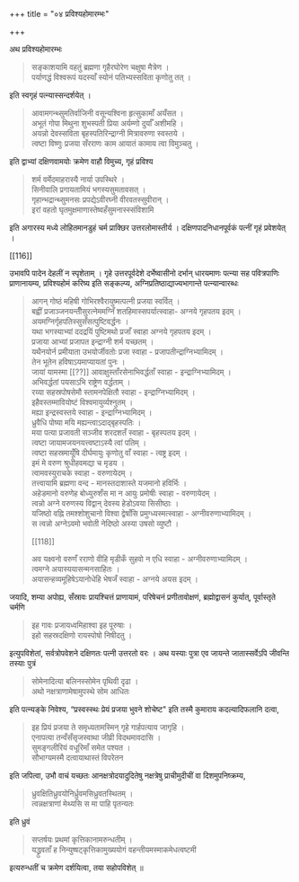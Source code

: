 +++
title = "०४ प्रविश्यहोमारम्भः"

+++

अथ प्रविश्यहोमारम्भः

> सङ्काशयामि वहतुं ब्रह्मणा गृहैरघोरेण चक्षुषा मैत्रेण ।  
पर्याणद्धं विश्वरूपं यदस्याँ स्योनं पतिभ्यस्सविता कृणोतु तत् । 

इति स्वगृहं पत्न्यास्सन्दर्शयेत् । 

> आवामगन्थ्सुमतिर्वाजिनी वसून्यश्विना हृत्सुकामाँ अयँसत ।  
अभूतं गोपा मिथुना शुभस्पती प्रिया अर्यम्णो दुर्याँ अशीमहि ।  
अयन्नो देवस्सविता बृहस्पतिरिन्द्राग्नी मित्रावरुणा स्वस्तये ।  
त्वष्टा विष्णुः प्रजया सँरराणः काम आयातं कामाय त्वा विमुञ्चतु । 

इति द्वाभ्यां दक्षिणवामयोः क्रमेण वाहौ विमुच्य, गृहं प्रविश्य 

> शर्म वर्मेदमाहरास्यै नार्या उपस्थिरे ।  
सिनीवालि प्रगायतामियं भगस्यसुमतावसत् ।  
गृहान्भद्रान्थ्सुमनसः प्रपद्येऽवीरघ्नी वीरवतस्सुवीरान् ।  
इरां वहतो घृतमुक्षमाणास्तेष्वहँसुमनास्स्संविशामि 

इति अगारस्य मध्ये लोहितमानडुहं चर्म प्राक्छिर उत्तरलोमास्तीर्य । दक्षिणपादनिधानपूर्वकं पत्नीं गृहं प्रवेशयेत् ।

[[116]]

उभावपि पादेन देहलीं न स्पृशेताम् । गृहे उत्तरपूर्वदेशे दर्भेष्वासीनो दर्भान् धारयमाणः पत्न्या सह पवित्रपाणिः प्राणानायम्य, प्रविश्यहोमं करिष्य इति सङ्कल्प्य, अग्निप्रतिष्ठाद्याज्यभागान्ते पत्न्यान्वारब्धः 

> आगन् गोष्ठं महिषी गोभिरश्वैरायुष्मत्पत्नी प्रजया स्वर्वित् ।  
बह्वीं प्रजाञ्जनयन्तीँसुरत्नेममग्निँ शतहिमास्सपर्यात्स्वाहा- अग्नये गृहपतय इदम् ।  
अयमग्निर्गृहपतिस्सुसँसत्पुष्टिवर्द्धनः ।  
यथा भगस्याभ्यां ददद्रयिं पुष्टिमथो प्रजाँ स्वाहा अग्नये गृहपतय इदम् ।  
प्रजाया आभ्यां प्रजापत इन्द्राग्नी शर्म यच्छतम् ।  
यथैनयोर्न प्रमीयाता उभयोर्जीवतोः प्रजा स्वाहा - प्रजापतीन्द्राग्निभ्यामिदम् ।  
तेन भूतेन हविषाऽयमाप्यायतां पुनः ।  
जायां यामस्मा [[??]] आवाक्षुस्ताँरसेनाभिवर्द्धताँ स्वाहा - इन्द्राग्निभ्यामिदम् ।  
अभिवर्द्धतां पयसाऽभि राष्ट्रेण वर्द्धताम् ।  
रय्या सहस्रपोषसेमौ स्तामनपेक्षितौ स्वाहा - इन्द्राग्निभ्यामिदम् ।  
इहैवस्तम्मावियोष्टं विश्वमायुर्व्यश्नुतम् ।  
मह्या इन्द्रस्वस्तये स्वाहा - इन्द्राग्निभ्यामिदम् ।  
ध्रुवैधि पोष्या मयि मह्यन्त्वाऽदाद्बृहस्पतिः ।  
मया पत्या प्रजावती सञ्जीव शरदशतँ स्वाहा - बृहस्पतय इदम् ।  
त्वष्टा जायामजयनयत्त्वष्टाऽस्यै त्वां पतिम् ।  
त्वष्टा सहस्रमायूँषि दीर्घमायुः कृणोतु वाँ स्वाहा - त्वष्ट्र इदम् ।  
इमं मे वरुण श्रुधीहवमद्या च मृडय ।  
त्वामवस्युराचके स्वाहा - वरुणायेदम् ।  
तत्त्वायामि ब्रह्मणा वन्द - मानस्तदाशास्ते यजमानो हविर्भिः ।  
अहेडमानो वरुणेह बोध्युरुशँस मा न आयुः प्रमोषीः स्वाहा - वरुणायेदम् ।  
त्वन्नो अग्ने वरुणस्य विद्वान् देवस्य हेडोऽवया सिसीष्ठाः ।  
यजिष्ठो वह्नि तमश्शोशुचानो विश्वा द्वेषाँसि प्रमुग्ध्यस्मत्स्वाहा - अग्नीवरुणाभ्यामिदम् ।  
स त्वन्नो अग्नेऽवमो भवोती नेदिष्ठो अस्या उषसो व्युष्टौ ।  
>
> [[118]] 
>
> अव यक्ष्वनो वरुणँ रराणो वीहि मृडीकँ सुहवो न
एधि स्वाहा - अग्नीवरुणाभ्यामिदम् ।  
त्वमग्ने अयास्ययासन्मनसाहितः ।  
अयासन्हव्यमूहिषेऽयानोधेहि भेषजँ स्वाहा - अग्नये अयस इदम् ।

जयादि, शम्या अपोह्य, सँस्रावः प्रायश्चित्तं प्राणायामं, परिषेचनं प्रणीतावोक्षणं, ब्रह्मोद्वासनं कुर्यात्, पूर्वास्तृते चर्मणि 

> इह गावः प्रजायध्वमिहाश्वा इह पूरुषाः ।  
इहो सहस्रदक्षिणो रायस्पोषो निषीदतु । 

इत्युपविशेतां, सर्वत्रोपवेशने दक्षिणतः पत्नी उत्तरतो वरः । अथ यस्याः पुत्रा एव जायन्ते जातास्सर्वेऽपि जीवन्ति तस्याः पुत्रं 

> सोमेनादित्या बलिनस्सोमेन पृथिवी दृढा ।  
अथो नक्षत्राणामेषामुपस्थे सोम आधितः 

इति पत्न्यङ्के निवेश्य, “प्रस्वस्स्थः प्रेयं प्रजया भुवने शोचेष्ट" इति तस्मै कुमाराय कदल्यादिफलानि दत्वा, 

> इह प्रियं प्रजया ते समृध्यतामस्मिन् गृहे गार्हपत्याय जागृहि ।  
एनापत्या तन्वँसँसृजस्वाथा जीव्री विदथमावदासि ।  
सुमङ्गलीरियं वधूरिमाँ समेत पश्यत ।  
सौभाग्यमस्मै दत्वायाथास्तं विपरेतन 

इति जपित्वा, उभौ वाचं यच्छतः आनक्षत्रोदयादुदितेषु नक्षत्रेषु प्राचीमुदीचीं वा दिशमुपनिष्क्रम्य, 

> ध्रुवक्षितिध्रुवयोनिर्ध्रुवमसिध्रुवतस्थितम् ।  
त्वन्नक्षत्राणां मेथ्यसि स मा पाहि पृतन्यतः 

इति ध्रुवं 

> सप्तर्षयः प्रथमां कृत्तिकानामरुन्धतीम् ।  
यद्ध्रुवताँ ह निन्युष्षट्कृत्तिकामुख्ययोगं वहन्तीयमस्माकमेधत्वष्टमी 

इत्यरुन्धतीं च क्रमेण दर्शयित्वा, तया सहोपविशेत् ॥
